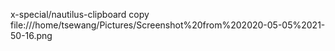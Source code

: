 x-special/nautilus-clipboard
copy
file:///home/tsewang/Pictures/Screenshot%20from%202020-05-05%2021-50-16.png
